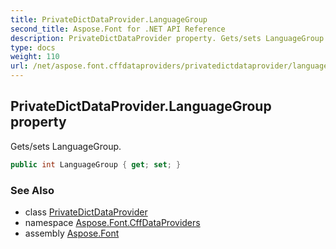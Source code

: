 ```yaml
---
title: PrivateDictDataProvider.LanguageGroup
second_title: Aspose.Font for .NET API Reference
description: PrivateDictDataProvider property. Gets/sets LanguageGroup
type: docs
weight: 110
url: /net/aspose.font.cffdataproviders/privatedictdataprovider/languagegroup/
---
```

## PrivateDictDataProvider.LanguageGroup property

Gets/sets LanguageGroup.

```csharp
public int LanguageGroup { get; set; }
```

### See Also

* class [PrivateDictDataProvider](../)
* namespace [Aspose.Font.CffDataProviders](../../../aspose.font.cffdataproviders/)
* assembly [Aspose.Font](../../../)


